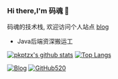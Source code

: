 ### Hi there,I'm 码魂 👋  

码魂的技术栈, 欢迎访问个人站点 [blog](https://blog.lazy.icu/) 

- Java后端资深搬运工 

[![pkptzx's github stats](https://github-readme-stats.vercel.app/api?username=pkptzx&count_private=true&show_icons=true)](https://github.com/pkptzx)
[![Top Langs](https://github-readme-stats.vercel.app/api/top-langs/?username=pkptzx&layout=compact)](https://github.com/pkptzx)

[![Blog](https://github-readme-stats.vercel.app/api/pin/?username=pkptzx&repo=blog)](https://github.com/pkptzx/blog)
[![GitHub520](https://github-readme-stats.vercel.app/api/pin/?username=521xueweihan&repo=GitHub520)](https://github.com/521xueweihan/GitHub520)
